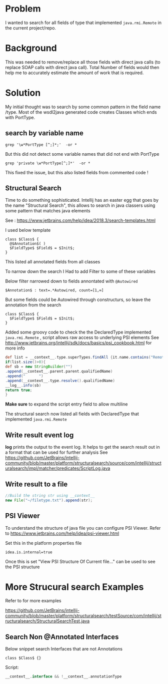 # Problem

I wanted to search for all fields of type that implemented `java.rmi.Remote` in the current project/repo.

# Background

This was needed to remove/replace all those fields with direct java calls  (to replace SOAP calls with direct java call).
Total Number of fields would then help me to accurately estimate the amount of work that is required.

# Solution

My initial thought was to search by some common pattern in the field name /type. Most of the wsdl2java generated code creates 
Classes which ends with PortType.

## search by variable name
~~~
grep '\w*PortType [^;]*;'  -or * 
~~~

But this did not detect some variable names that did not end with PortType

~~~
grep 'private \w*PortType[^;]*'  -or *
~~~

This fixed the issue, but this also listed fields from commented code !

## Structural Search

Time to do something sophisticated.  Intellij has an easter egg that goes by the name "Structural Search", this allows to 
search in java classers using some pattern that matches java elements

See : https://www.jetbrains.com/help/idea/2018.3/search-templates.html

I used below template
~~~
class $Class$ {   
  @$Annotation$( )
  $FieldType$ $Field$ = $Init$;
}
~~~
This listed all annotated fields from all classes



To narrow down the search I Had to add Filter to some of these variables


Below filter narrowed down to fields annontated with `@Autowired` 
~~~
$Annotation$ : text=.*Autowired, count=[1,∞]
~~~

But some fields could be Autowired through constructurs, so leave the annotation from the search

~~~
class $Class$ {   
  $FieldType$ $Field$ = $Init$;
}
~~~


Added some groovy code to check the the DeclaredType implemented `java.rmi.Remote` , script allows raw access to underlying PSI elements
See http://www.jetbrains.org/intellij/sdk/docs/basics/psi_cookbook.html for more info


~~~groovy
def list = __context__.type.superTypes.findAll {it.name.contains("Remote")}
if(list.size()>0){
def sb = new StringBuilder("")
.append(__context__.parent.parent.qualifiedName)
.append("      ")
.append(__context__.type.resolve().qualifiedName)
__log__.info(sb)
return true;
}
~~~

**Make sure** to expand the script entry field to allow multiline 

The structural search now listed all fields with DeclaredType that implemented `java.rmi.Remote`


## Write result event log

__log__ prints the output to the event log. It helps to get the search result out in a format that can be used for further analysis See
https://github.com/JetBrains/intellij-community/blob/master/platform/structuralsearch/source/com/intellij/structuralsearch/impl/matcher/predicates/ScriptLog.java



## Write result to a file
~~~groovy
//Build the string str using __context__
new File("~/filetype.txt").append(str); 
~~~

## PSI Viewer

To understand the structure of java file you can configure PSI Viewer. Refer to https://www.jetbrains.com/help/idea/psi-viewer.html

Set this in the platform properties file
~~~
idea.is.internal=true
~~~
Once this is set "View PSI Structure Of Current file..." can be used to see the PSI structure


# More Strucural search Examples

Refer to for more examples

https://github.com/JetBrains/intellij-community/blob/master/platform/structuralsearch/testSource/com/intellij/structuralsearch/StructuralSearchTest.java


## Search Non @Annotated Interfaces

Below snippet search Interfaces that are not Annotations

~~~
class $Class$ {}

~~~
Script: 
~~~groovy
__context__.interface && !__context__.annotationType
~~~
